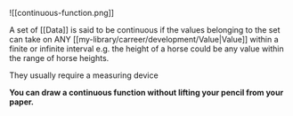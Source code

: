 ![[continuous-function.png]]

A set of [[Data]] is said to be continuous if the values belonging to the set can take on ANY [[my-library/carreer/development/Value|Value]] within a finite or infinite interval e.g. the height of a horse could be any value within the range of horse heights.

They usually require a measuring device 

**You can draw a continuous function without lifting your pencil from your paper.**
